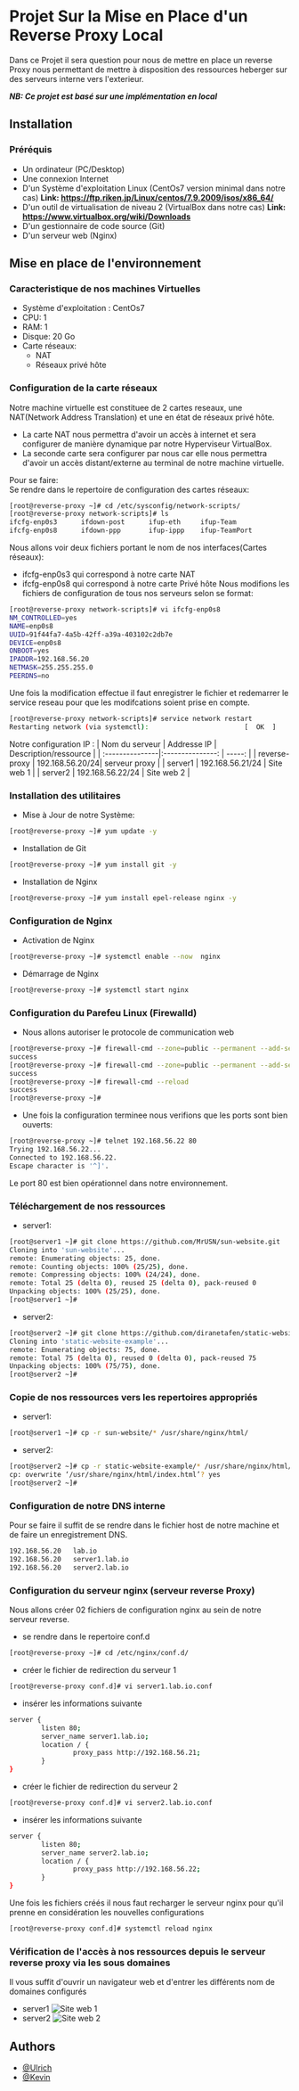 
# Projet Sur la Mise en Place d'un Reverse Proxy Local

Dans ce Projet il sera question pour nous de mettre en place un reverse Proxy
nous permettant de mettre à disposition des ressources heberger sur des serveurs interne
vers l'exterieur.

***NB: Ce projet est basé sur une implémentation en local***



## Installation
### Préréquis

- Un ordinateur (PC/Desktop)
- Une connexion Internet
- D'un Système d'exploitation Linux (CentOs7 version minimal dans notre cas)
**Link: https://ftp.riken.jp/Linux/centos/7.9.2009/isos/x86_64/**
- D'un outil de virtualisation de niveau 2 (VirtualBox dans notre cas)
**Link: https://www.virtualbox.org/wiki/Downloads**
- D'un gestionnaire de code source (Git)
- D'un serveur web (Nginx)

## Mise en place de l'environnement
### Caracteristique de nos machines Virtuelles
- Système d'exploitation : CentOs7 
- CPU: 1
- RAM: 1
- Disque: 20 Go
- Carte réseaux:
    + NAT 
    + Réseaux privé hôte
### Configuration de la carte réseaux
Notre machine virtuelle est constituee de 2 cartes reseaux, une NAT(Network Address Translation) et une en état de réseaux privé hôte.
- La carte NAT nous permettra d'avoir un accès à internet et sera configurer de manière dynamique par notre Hyperviseur VirtualBox.
- La seconde carte sera configurer par nous car elle nous permettra d'avoir un accès distant/externe au terminal de notre machine virtuelle.

Pour se faire: \
Se rendre dans le repertoire de configuration des cartes réseaux:

```bash
[root@reverse-proxy ~]# cd /etc/sysconfig/network-scripts/
[root@reverse-proxy network-scripts]# ls
ifcfg-enp0s3      ifdown-post      ifup-eth     ifup-Team
ifcfg-enp0s8      ifdown-ppp       ifup-ippp    ifup-TeamPort
```
Nous allons voir deux fichiers portant le nom de nos interfaces(Cartes réseaux):
- ifcfg-enp0s3 qui correspond à notre carte NAT
- ifcfg-enp0s8 qui correspond à notre carte Privé hôte
Nous modifions les fichiers de configuration de tous nos serveurs selon se format:
```bash
[root@reverse-proxy network-scripts]# vi ifcfg-enp0s8
NM_CONTROLLED=yes
NAME=enp0s8
UUID=91f44fa7-4a5b-42ff-a39a-403102c2db7e
DEVICE=enp0s8
ONBOOT=yes
IPADDR=192.168.56.20
NETMASK=255.255.255.0
PEERDNS=no
```
Une fois la modification effectue il faut enregistrer le fichier et redemarrer le service reseau pour que les modifcations soient prise en compte.
```bash
[root@reverse-proxy network-scripts]# service network restart
Restarting network (via systemctl):                        [  OK  ]
```
Notre configuration IP :
| Nom du serveur  | Addresse IP       | Description/ressource |
| :---------------|:---------------:  | -----:                |
| reverse-proxy   |   192.168.56.20/24|  serveur proxy        |
| server1         | 192.168.56.21/24  |   Site web 1          |
| server2         | 192.168.56.22/24  |    Site web 2         |

### Installation des utilitaires

- Mise à Jour de notre Système:
```bash
[root@reverse-proxy ~]# yum update -y
```
- Installation de Git
```bash
[root@reverse-proxy ~]# yum install git -y
```
- Installation de Nginx
```bash
[root@reverse-proxy ~]# yum install epel-release nginx -y
```
### Configuration de Nginx
- Activation de Nginx
```bash
[root@reverse-proxy ~]# systemctl enable --now  nginx
```
- Démarrage de Nginx
```bash
[root@reverse-proxy ~]# systemctl start nginx
```
### Configuration du Parefeu Linux (Firewalld)
- Nous allons autoriser le protocole de communication web
```bash
[root@reverse-proxy ~]# firewall-cmd --zone=public --permanent --add-service=http
success
[root@reverse-proxy ~]# firewall-cmd --zone=public --permanent --add-service=https
success
[root@reverse-proxy ~]# firewall-cmd --reload
success
[root@reverse-proxy ~]#
```
- Une fois la configuration terminee nous verifions que les ports sont bien ouverts:
```bash
[root@reverse-proxy ~]# telnet 192.168.56.22 80
Trying 192.168.56.22...
Connected to 192.168.56.22.
Escape character is '^]'.
```
Le port 80 est bien opérationnel dans notre environnement.

### Téléchargement de nos ressources
- server1:
```bash
[root@server1 ~]# git clone https://github.com/MrUSN/sun-website.git
Cloning into 'sun-website'...
remote: Enumerating objects: 25, done.
remote: Counting objects: 100% (25/25), done.
remote: Compressing objects: 100% (24/24), done.
remote: Total 25 (delta 0), reused 25 (delta 0), pack-reused 0
Unpacking objects: 100% (25/25), done.
[root@server1 ~]#
```
- server2:
```bash
[root@server2 ~]# git clone https://github.com/diranetafen/static-website-example.git
Cloning into 'static-website-example'...
remote: Enumerating objects: 75, done.
remote: Total 75 (delta 0), reused 0 (delta 0), pack-reused 75
Unpacking objects: 100% (75/75), done.
[root@server2 ~]#
```
### Copie de nos ressources vers les repertoires appropriés 
- server1:
```bash
[root@server1 ~]# cp -r sun-website/* /usr/share/nginx/html/
```
- server2:
```bash
[root@server2 ~]# cp -r static-website-example/* /usr/share/nginx/html/
cp: overwrite ‘/usr/share/nginx/html/index.html’? yes
[root@server2 ~]#
```
### Configuration de notre DNS  interne
Pour se faire il suffit de se rendre dans le fichier host de notre machine 
et de faire un enregistrement DNS.
```bash
192.168.56.20	lab.io
192.168.56.20	server1.lab.io
192.168.56.20	server2.lab.io
```
### Configuration du serveur nginx (serveur reverse Proxy)
Nous allons créer 02 fichiers de configuration nginx au sein de notre serveur reverse.
- se rendre dans le repertoire conf.d 
```bash
[root@reverse-proxy ~]# cd /etc/nginx/conf.d/
```
- créer le fichier de redirection du serveur 1
```bash
[root@reverse-proxy conf.d]# vi server1.lab.io.conf
```
- insérer les informations suivante
```bash
server {
        listen 80;
        server_name server1.lab.io;
        location / {
                proxy_pass http://192.168.56.21;
        }
}
```
- créer le fichier de redirection du serveur 2
```bash
[root@reverse-proxy conf.d]# vi server2.lab.io.conf
```
- insérer les informations suivante
```bash
server {
        listen 80;
        server_name server2.lab.io;
        location / {
                proxy_pass http://192.168.56.22;
        }
}
```
Une fois les fichiers créés il nous faut recharger le serveur nginx pour qu'il prenne en considération les nouvelles configurations
```bash
[root@reverse-proxy conf.d]# systemctl reload nginx
```

### Vérification de l'accès à nos ressources depuis le serveur reverse proxy via les sous domaines
Il vous suffit d'ouvrir un navigateur web et d'entrer les différents nom de domaines configurés
- server1
![Site web 1](/image/server1.png)
- server2
![Site web 2](/image/server2.png)





## Authors

- [@Ulrich](https://www.github.com/ulrichnoumsi)
- [@Kevin](https://github.com/kev-skywalker)

